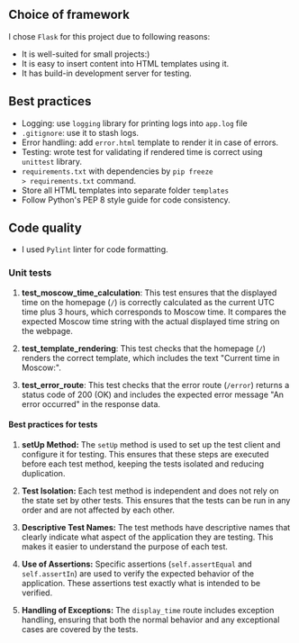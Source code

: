 ## Choice of framework


I chose ``Flask`` for this project due to following reasons:
 - It is well-suited for small projects:)
 - It is easy to insert content into HTML templates using it.
 - It has build-in development server for testing.

## Best practices

- Logging: use ``logging`` library for printing logs into ``app.log`` file
- ``.gitignore``: use it to stash logs.
- Error handling: add ``error.html`` template to render it in case of errors.
- Testing: wrote test for validating if rendered time is correct using ``unittest`` library.
- ``requirements.txt`` with dependencies by <code>pip freeze > requirements.txt</code> command.
- Store all HTML templates into separate folder ``templates``
- Follow Python's PEP 8 style guide for code consistency.

## Code quality

- I used ``Pylint`` linter for code formatting.


### Unit tests

1. **test_moscow_time_calculation**: This test ensures that the displayed time on the homepage (`/`) is correctly calculated as the current UTC time plus 3 hours, which corresponds to Moscow time. It compares the expected Moscow time string with the actual displayed time string on the webpage.

2. **test_template_rendering**: This test checks that the homepage (`/`) renders the correct template, which includes the text "Current time in Moscow:".

3. **test_error_route**: This test checks that the error route (`/error`) returns a status code of 200 (OK) and includes the expected error message "An error occurred" in the response data.

#### Best practices for tests

1. **setUp Method:** The `setUp` method is used to set up the test client and configure it for testing. This ensures that these steps are executed before each test method, keeping the tests isolated and reducing duplication.

2. **Test Isolation:** Each test method is independent and does not rely on the state set by other tests. This ensures that the tests can be run in any order and are not affected by each other.

3. **Descriptive Test Names:** The test methods have descriptive names that clearly indicate what aspect of the application they are testing. This makes it easier to understand the purpose of each test.

4. **Use of Assertions:** Specific assertions (`self.assertEqual` and `self.assertIn`) are used to verify the expected behavior of the application. These assertions test exactly what is intended to be verified.

5. **Handling of Exceptions:** The `display_time` route includes exception handling, ensuring that both the normal behavior and any exceptional cases are covered by the tests.




